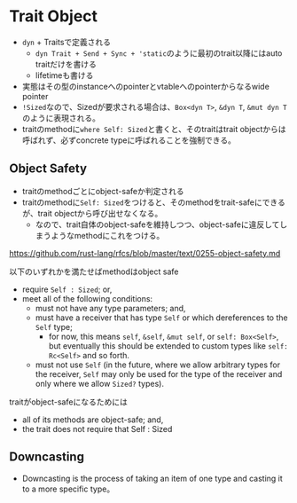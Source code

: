 # Trait Object

* `dyn` + Traitsで定義される
    * `dyn Trait + Send + Sync + 'static`のように最初のtrait以降にはauto traitだけを書ける
    * lifetimeも書ける
* 実態はその型のinstanceへのpointerとvtableへのpointerからなるwide pointer
* `!Sized`なので、Sizedが要求される場合は、`Box<dyn T>`, `&dyn T`, `&mut dyn T`のように表現される。
* traitのmethodに`where Self: Sized`と書くと、そのtraitはtrait objectからは呼ばれず、必ずconcrete typeに呼ばれることを強制できる。


## Object Safety

* traitのmethodごとにobject-safeか判定される
* traitのmethodに`Self: Sized`をつけると、そのmethodをtrait-safeにできるが、trait objectから呼び出せなくなる。
  * なので、trait自体のobject-safeを維持しつつ、object-safeに違反してしまうようなmethodにこれをつける。

https://github.com/rust-lang/rfcs/blob/master/text/0255-object-safety.md

以下のいずれかを満たせばmethodはobject safe
* require `Self : Sized`; or,
* meet all of the following conditions:
    * must not have any type parameters; and,
    * must have a receiver that has type `Self` or which dereferences to the `Self` type;
        - for now, this means `self`, `&self`, `&mut self`, or `self: Box<Self>`,
          but eventually this should be extended to custom types like
          `self: Rc<Self>` and so forth.
    * must not use `Self` (in the future, where we allow arbitrary types
      for the receiver, `Self` may only be used for the type of the
      receiver and only where we allow `Sized?` types).

traitがobject-safeになるためには

* all of its methods are object-safe; and,
* the trait does not require that Self : Sized

## Downcasting

* Downcasting is the process of taking an item of one type and casting it to a more specific type。

